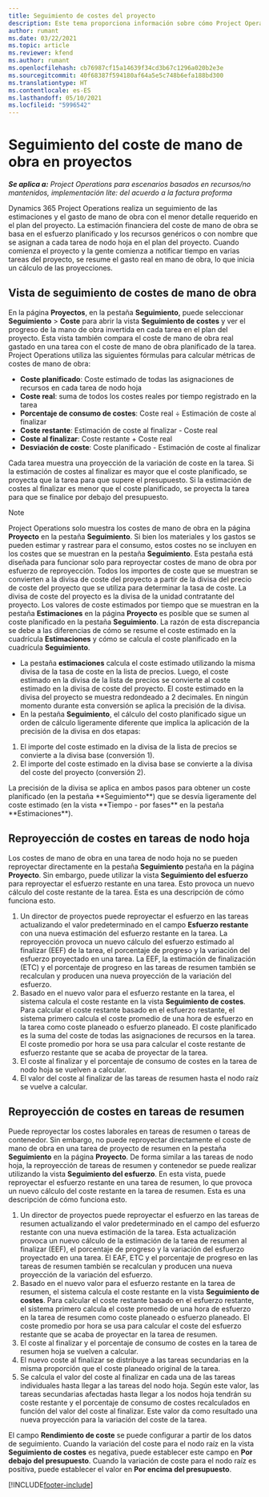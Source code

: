 ```yaml
---
title: Seguimiento de costes del proyecto
description: Este tema proporciona información sobre cómo Project Operations realiza un seguimiento del progreso respecto al coste laboral y el gasto en un proyecto.
author: rumant
ms.date: 03/22/2021
ms.topic: article
ms.reviewer: kfend
ms.author: rumant
ms.openlocfilehash: cb76987cf15a14639f34cd3b67c1296a020b2e3e
ms.sourcegitcommit: 40f68387f594180af64a5e5c748b6efa188bd300
ms.translationtype: HT
ms.contentlocale: es-ES
ms.lasthandoff: 05/10/2021
ms.locfileid: "5996542"
---
```

# <a name="labor-cost-tracking-on-projects"></a>Seguimiento del coste de mano de obra en proyectos

_**Se aplica a:** Project Operations para escenarios basados en recursos/no mantenidos, implementación lite: del acuerdo a la factura proforma_

Dynamics 365 Project Operations realiza un seguimiento de las estimaciones y el gasto de mano de obra con el menor detalle requerido en el plan del proyecto. La estimación financiera del coste de mano de obra se basa en el esfuerzo planificado y los recursos genéricos o con nombre que se asignan a cada tarea de nodo hoja en el plan del proyecto. Cuando comienza el proyecto y la gente comienza a notificar tiempo en varias tareas del proyecto, se resume el gasto real en mano de obra, lo que inicia un cálculo de las proyecciones.

## <a name="labor-cost-tracking-view"></a>Vista de seguimiento de costes de mano de obra

En la página **Proyectos**, en la pestaña **Seguimiento**, puede seleccionar **Seguimiento** > **Coste** para abrir la vista **Seguimiento de costes** y ver el progreso de la mano de obra invertida en cada tarea en el plan del proyecto. Esta vista también compara el coste de mano de obra real gastado en una tarea con el coste de mano de obra planificado de la tarea. Project Operations utiliza las siguientes fórmulas para calcular métricas de costes de mano de obra:

- **Coste planificado**: Coste estimado de todas las asignaciones de recursos en cada tarea de nodo hoja
- **Coste real**: suma de todos los costes reales por tiempo registrado en la tarea
- **Porcentaje de consumo de costes**: Coste real ÷ Estimación de coste al finalizar
- **Coste restante**: Estimación de coste al finalizar - Coste real
- **Coste al finalizar**: Coste restante + Coste real
- **Desviación de coste**: Coste planificado - Estimación de coste al finalizar

Cada tarea muestra una proyección de la variación de coste en la tarea. Si la estimación de costes al finalizar es mayor que el coste planificado, se proyecta que la tarea para que supere el presupuesto. Si la estimación de costes al finalizar es menor que el coste planificado, se proyecta la tarea para que se finalice por debajo del presupuesto.

>[!NOTE]
> Project Operations solo muestra los costes de mano de obra en la página **Proyecto** en la pestaña **Seguimiento**. Si bien los materiales y los gastos se pueden estimar y rastrear para el consumo, estos costes no se incluyen en los costes que se muestran en la pestaña **Seguimiento**. Esta pestaña está diseñada para funcionar solo para reproyectar costes de mano de obra por esfuerzo de reproyección.
Todos los importes de coste que se muestran se convierten a la divisa de coste del proyecto a partir de la divisa del precio de coste del proyecto que se utiliza para determinar la tasa de coste. La divisa de coste del proyecto es la divisa de la unidad contratante del proyecto. Los valores de coste estimados por tiempo que se muestran en la pestaña **Estimaciones** en la página **Proyecto** es posible que se sumen al coste planificado en la pestaña **Seguimiento**. La razón de esta discrepancia se debe a las diferencias de cómo se resume el coste estimado en la cuadrícula **Estimaciones** y cómo se calcula el coste planificado en la cuadrícula **Seguimiento**. 
>
> - La pestaña **estimaciones** calcula el coste estimado utilizando la misma divisa de la tasa de coste en la lista de precios. Luego, el coste estimado en la divisa de la lista de precios se convierte al coste estimado en la divisa de coste del proyecto. El coste estimado en la divisa del proyecto se muestra redondeado a 2 decimales. En ningún momento durante esta conversión se aplica la precisión de la divisa. 
> - En la pestaña **Seguimiento**, el cálculo del costo planificado sigue un orden de cálculo ligeramente diferente que implica la aplicación de la precisión de la divisa en dos etapas: 
   ><ol>
   ><li>El importe del coste estimado en la divisa de la lista de precios se convierte a la divisa base (conversión 1).</li>
   ><li>El importe del coste estimado en la divisa base se convierte a la divisa del coste del proyecto (conversión 2). </li>
   ></ol>
   >La precisión de la divisa se aplica en ambos pasos para obtener un coste planificado (en la pestaña **Seguimiento**) que se desvía ligeramente del coste estimado (en la vista **Tiempo - por fases** en la pestaña **Estimaciones**). 
   
## <a name="reprojecting-costs-on-leaf-node-tasks"></a>Reproyección de costes en tareas de nodo hoja

Los costes de mano de obra en una tarea de nodo hoja no se pueden reproyectar directamente en la pestaña **Seguimiento** pestaña en la página **Proyecto**. Sin embargo, puede utilizar la vista **Seguimiento del esfuerzo** para reproyectar el esfuerzo restante en una tarea. Esto provoca un nuevo cálculo del coste restante de la tarea. Esta es una descripción de cómo funciona esto.

1. Un director de proyectos puede reproyectar el esfuerzo en las tareas actualizando el valor predeterminado en el campo **Esfuerzo restante** con una nueva estimación del esfuerzo restante en la tarea. La reproyección provoca un nuevo cálculo del esfuerzo estimado al finalizar (EEF) de la tarea, el porcentaje de progreso y la variación del esfuerzo proyectado en una tarea. La EEF, la estimación de finalización (ETC) y el porcentaje de progreso en las tareas de resumen también se recalculan y producen una nueva proyección de la variación del esfuerzo.
2. Basado en el nuevo valor para el esfuerzo restante en la tarea, el sistema calcula el coste restante en la vista **Seguimiento de costes**. Para calcular el coste restante basado en el esfuerzo restante, el sistema primero calcula el coste promedio de una hora de esfuerzo en la tarea como coste planeado o esfuerzo planeado. El coste planificado es la suma del coste de todas las asignaciones de recursos en la tarea. El coste promedio por hora se usa para calcular el coste restante de esfuerzo restante que se acaba de proyectar de la tarea.
3. El coste al finalizar y el porcentaje de consumo de costes en la tarea de nodo hoja se vuelven a calcular.
4. El valor del coste al finalizar de las tareas de resumen hasta el nodo raíz se vuelve a calcular.

## <a name="reprojecting-costs-on-summary-tasks"></a>Reproyección de costes en tareas de resumen

Puede reproyectar los costes laborales en tareas de resumen o tareas de contenedor. Sin embargo, no puede reproyectar directamente el coste de mano de obra en una tarea de proyecto de resumen en la pestaña **Seguimiento** en la página **Proyecto**. De forma similar a las tareas de nodo hoja, la reproyección de tareas de resumen y contenedor se puede realizar utilizando la vista **Seguimiento del esfuerzo**. En esta vista, puede reproyectar el esfuerzo restante en una tarea de resumen, lo que provoca un nuevo cálculo del coste restante en la tarea de resumen. Esta es una descripción de cómo funciona esto.

1. Un director de proyectos puede reproyectar el esfuerzo en las tareas de resumen actualizando el valor predeterminado en el campo del esfuerzo restante con una nueva estimación de la tarea. Esta actualización provoca un nuevo cálculo de la estimación de la tarea de resumen al finalizar (EEF), el porcentaje de progreso y la variación del esfuerzo proyectado en una tarea. El EAF, ETC y el porcentaje de progreso en las tareas de resumen también se recalculan y producen una nueva proyección de la variación del esfuerzo.
2. Basado en el nuevo valor para el esfuerzo restante en la tarea de resumen, el sistema calcula el coste restante en la vista **Seguimiento de costes**. Para calcular el coste restante basado en el esfuerzo restante, el sistema primero calcula el coste promedio de una hora de esfuerzo en la tarea de resumen como coste planeado o esfuerzo planeado. El coste promedio por hora se usa para calcular el coste del esfuerzo restante que se acaba de proyectar en la tarea de resumen.
3. El coste al finalizar y el porcentaje de consumo de costes en la tarea de resumen hoja se vuelven a calcular.
4. El nuevo coste al finalizar se distribuye a las tareas secundarias en la misma proporción que el coste planeado original de la tarea.
5. Se calcula el valor del coste al finalizar en cada una de las tareas individuales hasta llegar a las tareas del nodo hoja. Según este valor, las tareas secundarias afectadas hasta llegar a los nodos hoja tendrán su coste restante y el porcentaje de consumo de costes recalculados en función del valor del coste al finalizar. Este valor da como resultado una nueva proyección para la variación del coste de la tarea. 


El campo **Rendimiento de coste** se puede configurar a partir de los datos de seguimiento. Cuando la variación del coste para el nodo raíz en la vista **Seguimiento de costes** es negativa, puede establecer este campo en **Por debajo del presupuesto**. Cuando la variación de coste para el nodo raíz es positiva, puede establecer el valor en **Por encima del presupuesto**.


[!INCLUDE[footer-include](../includes/footer-banner.md)]
